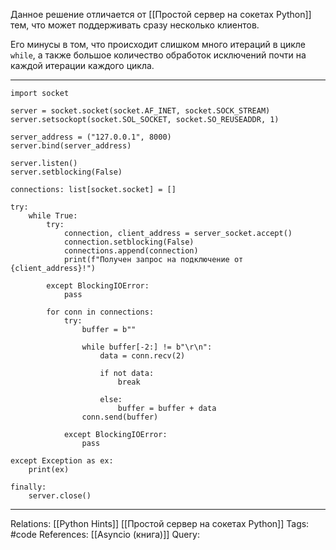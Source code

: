 Данное решение отличается от [[Простой сервер на сокетах Python]] тем, что может поддерживать сразу несколько клиентов. 

Его минусы в том, что происходит слишком много итераций в цикле `while`, а также большое количество обработок исключений почти на каждой итерации каждого цикла. 

___
```
import socket

server = socket.socket(socket.AF_INET, socket.SOCK_STREAM)
server.setsockopt(socket.SOL_SOCKET, socket.SO_REUSEADDR, 1)

server_address = ("127.0.0.1", 8000)
server.bind(server_address)

server.listen()
server.setblocking(False)

connections: list[socket.socket] = []

try:
    while True:
        try:
            connection, client_address = server_socket.accept()
            connection.setblocking(False)
            connections.append(connection)
            print(f"Получен запрос на подключение от {client_address}!")

        except BlockingIOError:
            pass

        for conn in connections:
            try:
                buffer = b""

                while buffer[-2:] != b"\r\n":
                    data = conn.recv(2)

                    if not data:
                        break

                    else:
                        buffer = buffer + data
                conn.send(buffer)

            except BlockingIOError:
                pass

except Exception as ex:
    print(ex)

finally:
    server.close()

```
___
Relations: [[Python Hints]] [[Простой сервер на сокетах Python]] 
Tags: #code
References: [[Asyncio (книга)]] 
Query: 
